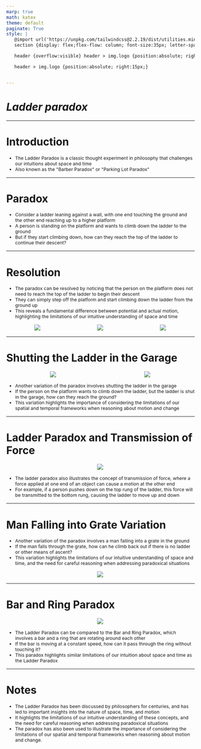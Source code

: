 ```yaml
---
marp: true
math: katex
theme: default
paginate: True
style: |
   @import url('https://unpkg.com/tailwindcss@2.2.19/dist/utilities.min.css');
   section {display: flex;flex-flow: column; font-size:35px; letter-spacing:1.4px;}

   header {overflow:visible} header > img.logo {position:absolute; right:15px;}

   header > img.logo {position:absolute; right:15px;}


---
```

<!-- backgroundColor: white -->
<!-- _class: lead -->

 # _Ladder paradox_

---
<style scoped>p,li {font-size:0.92em}</style>

 # **Introduction**

- The Ladder Paradox is a classic thought experiment in philosophy that challenges our intuitions about space and time
- Also known as the "Barber Paradox" or "Parking Lot Paradox"

---
<style scoped>p,li {font-size:0.88em}</style>

 # Paradox

- Consider a ladder leaning against a wall, with one end touching the ground and the other end reaching up to a higher platform
- A person is standing on the platform and wants to climb down the ladder to the ground
- But if they start climbing down, how can they reach the top of the ladder to continue their descent?

---
<style scoped>p,li {font-size:0.76em}</style>

 # Resolution
- The paradox can be resolved by noticing that the person on the platform does not need to reach the top of the ladder to begin their descent
- They can simply step off the platform and start climbing down the ladder from the ground up
- This reveals a fundamental difference between potential and actual motion, highlighting the limitations of our intuitive understanding of space and time
<div style="display: flex; flex: 1 1 auto; flex-flow: row; min-height: 0"><div style="display: flex; flex: 1 1 auto; justify-content: center;min-height:0;min-width:0; margin-bottom:0.1em;;margin-right:0.15em">
<img style='object-fit: contain; max-height:100%; max-width:100%; background-color: rgba(0,0,0,0);' src='https://upload.wikimedia.org/wikipedia/commons/thumb/3/3b/Ladder_Paradox_GarageScenario.svg/250px-Ladder_Paradox_GarageScenario.svg.png'/>
</div>
<div style="display: flex; flex: 1 1 auto; justify-content: center;min-height:0;min-width:0; margin-bottom:0.1em;;margin-right:0.15em">
<img style='object-fit: contain; max-height:100%; max-width:100%; background-color: rgba(0,0,0,0);' src='https://upload.wikimedia.org/wikipedia/commons/thumb/2/25/Ladder_Paradox_LadderScenario.svg/250px-Ladder_Paradox_LadderScenario.svg.png'/>
</div>
<div style="display: flex; flex: 1 1 auto; justify-content: center;min-height:0;min-width:0; margin-bottom:0.1em;;margin-right:0.15em">
<img style='object-fit: contain; max-height:100%; max-width:100%; background-color: rgba(0,0,0,0);' src='https://upload.wikimedia.org/wikipedia/commons/thumb/a/a2/LadderParadox1_Minkowski.svg/325px-LadderParadox1_Minkowski.svg.png'/>
</div>
</div>


---
<style scoped>p,li {font-size:0.80em}</style>

 # Shutting the Ladder in the Garage
<div style="display: flex; flex: 1 1 auto; flex-flow: row; min-height: 0"><div style="display: flex; flex: 1 1 auto; justify-content: center;min-height:0;min-width:0; margin-bottom:0.1em;;margin-right:0.15em">
<img style='object-fit: contain; max-height:100%; max-width:100%; background-color: rgba(0,0,0,0);' src='https://upload.wikimedia.org/wikipedia/commons/thumb/3/3e/Ladder_paradox_contraction.svg/143px-Ladder_paradox_contraction.svg.png'/>
</div>
<div style="display: flex; flex: 1 1 auto; justify-content: center;min-height:0;min-width:0; margin-bottom:0.1em;;margin-right:0.15em">
<img style='object-fit: contain; max-height:100%; max-width:100%; background-color: rgba(0,0,0,0);' src='https://upload.wikimedia.org/wikipedia/commons/7/77/Junk2.png'/>
</div>
</div>

- Another variation of the paradox involves shutting the ladder in the garage
- If the person on the platform wants to climb down the ladder, but the ladder is shut in the garage, how can they reach the ground?
- This variation highlights the importance of considering the limitations of our spatial and temporal frameworks when reasoning about motion and change

---
<style scoped>p,li {font-size:0.88em}</style>

 # Ladder Paradox and Transmission of Force
<div style="display: flex; flex: 1 1 auto; flex-flow: row; min-height: 0"><div style="display: flex; flex: 1 1 auto; justify-content: center;min-height:0;min-width:0; margin-bottom:0.1em;;margin-right:0.15em">
<img style='object-fit: contain; max-height:100%; max-width:100%; background-color: rgba(0,0,0,0);' src='https://upload.wikimedia.org/wikipedia/commons/e/ed/Junk1.png'/>
</div>
</div>

- The ladder paradox also illustrates the concept of transmission of force, where a force applied at one end of an object can cause a motion at the other end
- For example, if a person pushes down on the top rung of the ladder, this force will be transmitted to the bottom rung, causing the ladder to move up and down

---
<style scoped>p,li {font-size:0.84em}</style>

 # Man Falling into Grate Variation
- Another variation of the paradox involves a man falling into a grate in the ground
- If the man falls through the grate, how can he climb back out if there is no ladder or other means of ascent?
- This variation highlights the limitations of our intuitive understanding of space and time, and the need for careful reasoning when addressing paradoxical situations
<div style="display: flex; flex: 1 1 auto; flex-flow: row; min-height: 0"><div style="display: flex; flex: 1 1 auto; justify-content: center;min-height:0;min-width:0; margin-bottom:0.1em;;margin-right:0.15em">
<img style='object-fit: contain; max-height:100%; max-width:100%; background-color: rgba(0,0,0,0);' src='https://upload.wikimedia.org/wikipedia/commons/thumb/1/17/Ladder_paradox_grate_variation.svg/300px-Ladder_paradox_grate_variation.svg.png'/>
</div>
</div>


---
<style scoped>p,li {font-size:0.84em}</style>

 # Bar and Ring Paradox
<div style="display: flex; flex: 1 1 auto; flex-flow: row; min-height: 0"><div style="display: flex; flex: 1 1 auto; justify-content: center;min-height:0;min-width:0; margin-bottom:0.1em;;margin-right:0.15em">
<img style='object-fit: contain; max-height:100%; max-width:100%; background-color: rgba(0,0,0,0);' src='https://upload.wikimedia.org/wikipedia/commons/thumb/d/da/BarAndRing.svg/360px-BarAndRing.svg.png'/>
</div>
</div>

- The Ladder Paradox can be compared to the Bar and Ring Paradox, which involves a bar and a ring that are rotating around each other
- If the bar is moving at a constant speed, how can it pass through the ring without touching it?
- This paradox highlights similar limitations of our intuition about space and time as the Ladder Paradox

---
<style scoped>p,li {font-size:0.88em}</style>

 # Notes
- The Ladder Paradox has been discussed by philosophers for centuries, and has led to important insights into the nature of space, time, and motion
- It highlights the limitations of our intuitive understanding of these concepts, and the need for careful reasoning when addressing paradoxical situations
- The paradox has also been used to illustrate the importance of considering the limitations of our spatial and temporal frameworks when reasoning about motion and change.
